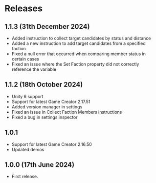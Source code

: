 # Releases

## 1.1.3 (31th December 2024)

* Added instruction to collect target candidates by status and distance
* Added a new instruction to add target candidates from a specified faction
* Fixed a null error that occurred when comparing member status in certain cases
* Fixed an issue where the Set Faction property did not correctly reference the variable

## 1.1.2 (18th October 2024)

* Unity 6 support
* Support for latest Game Creator 2.17.51
* Added version manager in settings
* Fixed an issue in Collect Faction Members instructions
* Fixed a bug in settings inspector

## 1.0.1

* Support for latest Game Creator 2.16.50
* Updated demos

## 1.0.0 (17th June 2024)

* First release.
